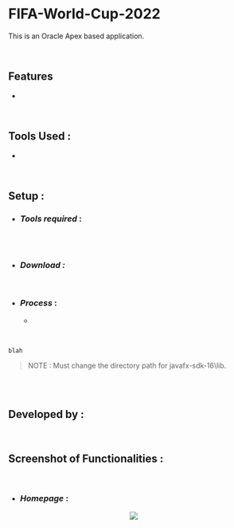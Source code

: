 # FIFA-World-Cup-2022
This is an Oracle Apex based application.


<br>

## Features

-	


<br>

## Tools Used :

- 

<br>

## Setup :

- ### _Tools required_ :


<br>



<br>



- ### _Download :_
 



<br>

- ### _Process_ :

  - 



<br>


~~~
blah
~~~

> NOTE : Must change the directory path for javafx-sdk-16\lib.

<br>



<br>
  
## Developed by :



<br>


## Screenshot of Functionalities :

<br>

- ### _Homepage_ :



<p align="center" width="100%">
    <img src="![image](https://github.com/ashik5757/FIFA-World-Cup-2022/assets/81816852/2491f0b7-ce59-480a-997b-37e7075944ea)">
</p>

<br>













[github-3]: https://github.com/ashik5757
[facebook-3]: https://www.facebook.com/ashik.rahman5757/

